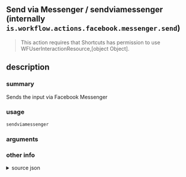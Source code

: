 
## Send via Messenger / sendviamessenger (internally `is.workflow.actions.facebook.messenger.send`)


> This action requires that Shortcuts has permission to use WFUserInteractionResource,[object Object].


## description
### summary
Sends the input via Facebook Messenger


### usage
`sendviamessenger `

### arguments


### other info

<details><summary>source json</summary>
```json
{
	"ActionClass": "WFFBMessengerSendAction",
	"ActionKeywords": [
		"messenger",
		"facebook",
		"fb",
		"send",
		"text",
		"gif",
		"image",
		"video"
	],
	"AppIdentifier": "com.facebook.Messenger",
	"Category": "Sharing",
	"CreationDate": "2015-04-01T05:00:00.000Z",
	"Description": {
		"DescriptionSummary": "Sends the input via Facebook Messenger"
	},
	"Input": {
		"Multiple": false,
		"Required": true,
		"Types": [
			"WFImageContentItem",
			"WFAVAssetContentItem",
			"com.compuserve.gif"
		]
	},
	"InputPassthrough": true,
	"Name": "Send via Messenger",
	"RequiredResources": [
		"WFUserInteractionResource",
		{
			"AppIdentifier": "com.facebook.Messenger",
			"WFResourceClass": "WFAppInstalledResource"
		}
	],
	"Subcategory": "Messaging",
	"UserInterfaces": [
		"UIKit"
	]
}
```
</details>
